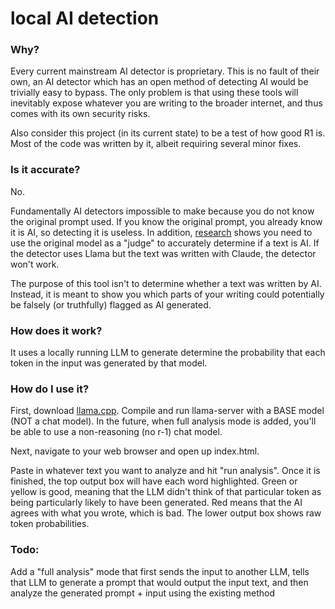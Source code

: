 # local AI detection
### Why?
Every current mainstream AI detector is proprietary. This is no fault of their own, an AI detector which has an open method of detecting AI would be trivially easy to bypass. The only problem is that using these tools will inevitably expose whatever you are writing to the broader internet, and thus comes with its own security risks.


Also consider this project (in its current state) to be a test of how good R1 is. Most of the code was written by it, albeit requiring several minor fixes.

### Is it accurate?
No.


Fundamentally AI detectors impossible to make because you do not know the original prompt used. If you know the original prompt, you already know it is AI, so detecting it is useless. In addition, [research](https://github.com/BaleChen/nlu-final-project/blob/main/NLU-final-paper.pdf) shows you need to use the original model as a "judge" to accurately determine if a text is AI. If the detector uses Llama but the text was written with Claude, the detector won't work. 


The purpose of this tool isn't to determine whether a text was written by AI. Instead, it is meant to show you which parts of your writing could potentially be falsely (or truthfully) flagged as AI generated.

### How does it work?
It uses a locally running LLM to generate determine the probability that each token in the input was generated by that model.


### How do I use it?
First, download [llama.cpp](https://github.com/ggerganov/llama.cpp). Compile and run llama-server with a BASE model (NOT a chat model). In the future, when full analysis mode is added, you'll be able to use a non-reasoning (no r-1) chat model.


Next, navigate to your web browser and open up index.html.


Paste in whatever text you want to analyze and hit "run analysis". Once it is finished, the top output box will have each word highlighted. Green or yellow is good, meaning that the LLM didn't think of that particular token as being particularly likely to have been generated. Red means that the AI agrees with what you wrote, which is bad. The lower output box shows raw token probabilities.


### Todo:
Add a "full analysis" mode that first sends the input to another LLM, tells that LLM to generate a prompt that would output the input text, and then analyze the generated prompt + input using the existing method
